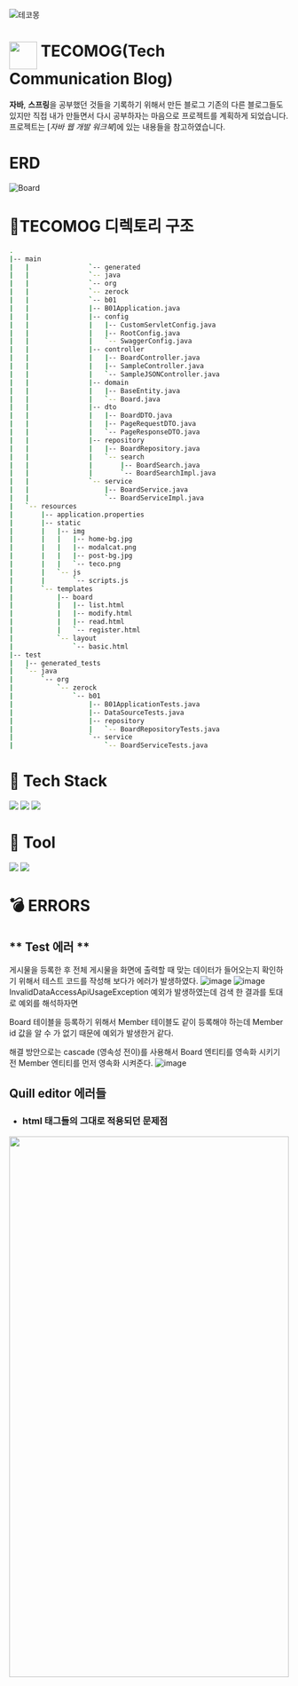 ![테코몽](https://user-images.githubusercontent.com/35757620/195279963-b2716ff7-bc19-4ee7-ac2b-f3a8b1ca83f2.gif)

# <img align=top src="https://user-images.githubusercontent.com/35757620/201512077-b0623591-9459-49d4-96fd-61c86e98c1cb.png" width="50px" height="50px"/> TECOMOG(Tech Communication Blog) 
**자바**, **스프링**을 공부했던 것들을 기록하기 위해서 만든 블로그 기존의 다른 블로그들도 있지만 직접 내가 만들면서 다시 공부하자는 마음으로
프로젝트를 계획하게 되었습니다. 프로젝트는 [*자바 웹 개발 워크북*]에 있는 내용들을 참고하였습니다.

# ERD
![Board](https://user-images.githubusercontent.com/35757620/223757215-b69ed03d-aca6-4f3e-9735-084179fa4198.png)

# :file_folder:TECOMOG 디렉토리 구조
```bash
.
|-- main
|   |               `-- generated
|   |               `-- java
|   |               `-- org
|   |               `-- zerock
|   |               `-- b01
|   |               |-- B01Application.java
|   |               |-- config
|   |               |   |-- CustomServletConfig.java
|   |               |   |-- RootConfig.java
|   |               |   `-- SwaggerConfig.java
|   |               |-- controller
|   |               |   |-- BoardController.java
|   |               |   |-- SampleController.java
|   |               |   `-- SampleJSONController.java
|   |               |-- domain
|   |               |   |-- BaseEntity.java
|   |               |   `-- Board.java
|   |               |-- dto
|   |               |   |-- BoardDTO.java
|   |               |   |-- PageRequestDTO.java
|   |               |   `-- PageResponseDTO.java
|   |               |-- repository
|   |               |   |-- BoardRepository.java
|   |               |   `-- search
|   |               |       |-- BoardSearch.java
|   |               |       `-- BoardSearchImpl.java
|   |               `-- service
|   |                   |-- BoardService.java
|   |                   `-- BoardServiceImpl.java
|   `-- resources
|       |-- application.properties
|       |-- static
|       |   |-- img
|       |   |   |-- home-bg.jpg
|       |   |   |-- modalcat.png
|       |   |   |-- post-bg.jpg
|       |   |   `-- teco.png
|       |   `-- js
|       |       `-- scripts.js
|       `-- templates
|           |-- board
|           |   |-- list.html
|           |   |-- modify.html
|           |   |-- read.html
|           |   `-- register.html
|           `-- layout
|               `-- basic.html
|-- test
|   |-- generated_tests
|   `-- java
|       `-- org
|           `-- zerock
|               `-- b01
|                   |-- B01ApplicationTests.java
|                   |-- DataSourceTests.java
|                   |-- repository
|                   |   `-- BoardRepositoryTests.java
|                   `-- service
|                       `-- BoardServiceTests.java
```
# :pencil: Tech Stack
<div>
  <img src="https://img.shields.io/badge/Java-007396?style=flat&logo=OpenJDK&logoColor=white"/>
  <img src="https://img.shields.io/badge/Spring Boot-6DB33F?style=flat&logo=Spring Boot&logoColor=green"/>
  <img src="https://img.shields.io/badge/MySQL-4479A1?style=flat&logo=MySQL&logoColor=white"/>
</div>

# :nut_and_bolt: Tool
<div>
  <img src="https://img.shields.io/badge/IntelliJ IDEA-000000?style=flat&logo=IntelliJ IDEA&logoColor=white"/>
  <img src="https://img.shields.io/badge/Bootstrap-7952B3?style=flat&logo=Bootstrap&logoColor=white"/>
</div>

# :bomb: ERRORS
 ## ** Test 에러 **
 게시물을 등록한 후 전체 게시물을 화면에 출력할 때 맞는 데이터가 들어오는지 확인하기 위해서 테스트 코드를 작성해 보다가 에러가 발생하였다.
 ![image](https://user-images.githubusercontent.com/35757620/223999961-1f3f8d61-6216-4b8e-8976-ca63471bd1f7.png)
 ![image](https://user-images.githubusercontent.com/35757620/224000295-8d1da255-a1c9-46ea-b3e1-ac1cf3664978.png)
 InvalidDataAccessApiUsageException 예외가 발생하였는데 검색 한 결과를 토대로 예외를 해석하자면
 
 Board 테이블을 등록하기 위해서 Member 테이블도 같이 등록해야 하는데 Member id 값을 알 수 가 없기 때문에 예외가 발생한거 같다.
 
 해결 방안으로는 cascade (영속성 전이)를 사용해서 Board 엔티티를 영속화 시키기 전 Member 엔티티를 먼저 영속화 시켜준다.
 ![image](https://user-images.githubusercontent.com/35757620/224001452-ac830df2-6a7d-42d6-a75b-91b33bc84813.png)

 ## **Quill editor** 에러들
 + ### html 태그들의 그대로 적용되던 문제점
<img src="https://user-images.githubusercontent.com/35757620/201845835-f4a91fa8-ad94-434e-a2a6-f28c37c6e2be.jpg" width="100%" height="50%"/>
<img src="https://user-images.githubusercontent.com/35757620/201847844-8be60417-2720-4773-bb66-56438c43ec2e.png" width="100%" height="50%"/>

검색해본 결과 dangerouslySetInnerHTML 이라는 속성을 이용하면 해결이 가능 하지만 Thymeleaf에 th:utext 라는 속성을 사용해도 같은 효과를
볼 수 있다고 한다.

<img src="https://user-images.githubusercontent.com/35757620/201848973-4ef73bf5-d2d6-48cf-9925-faa87199a34c.png" width="70%" height="50%"/>
출처 : Thymeleaf 홈페이지(https://www.thymeleaf.org/doc/tutorials/3.0/usingthymeleaf.html#what-is-thymeleaf)

<hr>

 + ### Quill 이미지 파일 길이 수정

<img src="https://user-images.githubusercontent.com/35757620/202071606-6e522c89-3a7e-41a3-b699-12fd5eb575d9.png" width="70%" height="50%"/>
quill editor에 이미지 한 개를 넣으면 이런식으로 긴 문자열인 상태로 변환되기 때문에 데이터베이스에 길이가 초과되어 에러가 발생한다.

![image](https://user-images.githubusercontent.com/35757620/202122702-a25b17a8-594a-432a-85f1-d5c9ef376e28.png)
![image](https://user-images.githubusercontent.com/35757620/202122929-5b0d412b-3c81-41bc-8c1e-bede7fb64b00.png)

content에 타입을 **text**로 바꾸어도 여러 개의 이미지를 넣으면 에러가 발생한다.

### :mag: https://myeongdev.tistory.com/49 블로그를 참고하였다.
quill-editor에 작성한 이미지는 ajax를 사용해 서버에 미리 저장 하고 저장된 이미지를 불러오는 것이다.
![image](https://user-images.githubusercontent.com/35757620/202124224-3314c610-7266-4976-adba-659ef09f026b.png)
![image](https://user-images.githubusercontent.com/35757620/202124354-6e898c7c-308b-4cb8-952e-2f4a1826e051.png)
![image](https://user-images.githubusercontent.com/35757620/202124490-5b4f4a50-dc8d-4f4a-bee1-8079c31fc5bb.png)

게시물을 등록하는것은 해결 했지만 수정시에는 서버에 저장된 이미지도 같이 삭제 해야 하는데 이건 좀 더 공부 해보고 해결해보겠습니다.

<hr>


4. 프로젝트 설치 및 실행 방법

5. 프로젝트 사용 방법
